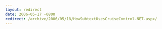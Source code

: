 ```yaml
---
layout: redirect
date: 2006-05-17 -0800
redirect: /archive/2006/05/18/HowSubtextUsesCruiseControl.NET.aspx/
---
```

